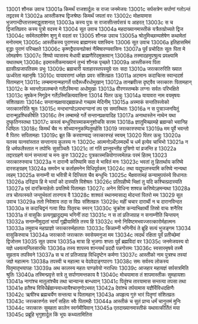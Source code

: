 13001	शौनक उवाच
13001a	किमर्थं राजशार्दूलः स राजा जनमेजयः
13001c	सर्पसत्रेण सर्पाणां गतोऽन्तं तद्वदस्व मे
13002a	आस्तीकश्च द्विजश्रेष्ठः किमर्थं जपतां वरः
13002c	मोक्षयामास भुजगान्दीप्तात्तस्माद्धुताशनात्
13003a	कस्य पुत्रः स राजासीत्सर्पसत्रं य आहरत्
13003c	स च द्विजातिप्रवरः कस्य पुत्रो वदस्व मे
13004	सूत उवाच
13004a	महदाख्यानमास्तीकं यत्रैतत्प्रोच्यते द्विज
13004c सर्वमेतदशेषेण शृणु मे वदतां वर
13005	शौनक उवाच
13005a श्रोतुमिच्छाम्यशेषेण कथामेतां मनोरमाम्
13005c आस्तीकस्य पुराणस्य ब्राह्मणस्य यशस्विनः
13006	सूत उवाच
13006a इतिहासमिमं वृद्धाः पुराणं परिचक्षते
13006c कृष्णद्वैपायनप्रोक्तं नैमिषारण्यवासिनः
13007a पूर्वं प्रचोदितः सूतः पिता मे लोमहर्षणः
13007c शिष्यो व्यासस्य मेधावी ब्राह्मणैरिदमुक्तवान्
13008a तस्मादहमुपश्रुत्य प्रवक्ष्यामि यथातथम्
13008c इदमास्तीकमाख्यानं तुभ्यं शौनक पृच्छते
13009a आस्तीकस्य पिता ह्यासीत्प्रजापतिसमः प्रभुः
13009c ब्रह्मचारी यताहारस्तपस्युग्रे रतः सदा
13010a जरत्कारुरिति ख्यात ऊर्ध्वरेता महानृषिः
13010c यायावराणां धर्मज्ञः प्रवरः संशितव्रतः
13011a अटमानः कदाचित्स स्वान्ददर्श पितामहान्
13011c लम्बमानान्महागर्ते पादैरूर्ध्वैरधोमुखान्
13012a तानब्रवीत्स दृष्ट्वैव जरत्कारुः पितामहान्
13012c के भवन्तोऽवलम्बन्ते गर्तेऽस्मिन्वा अधोमुखाः
13013a वीरणस्तम्बके लग्नाः सर्वतः परिभक्षिते
13013c मूषकेन निगूढेन गर्तेऽस्मिन्नित्यवासिना
13014	पितर ऊचुः
13014a यायावरा नाम वयमृषयः संशितव्रताः
13014c सन्तानप्रक्षयाद्ब्रह्मन्नधो गच्छाम मेदिनीम्
13015a अस्माकं सन्ततिस्त्वेको जरत्कारुरिति श्रुतः
13015c मन्दभाग्योऽल्पभाग्यानां तप एव समास्थितः
13016a न स पुत्राञ्जनयितुं दारान्मूढश्चिकीर्षति
13016c तेन लम्बामहे गर्ते सन्तानप्रक्षयादिह
13017a अनाथास्तेन नाथेन यथा दुष्कृतिनस्तथा
13017c कस्त्वं बन्धुरिवास्माकमनुशोचसि सत्तम
13018a ज्ञातुमिच्छामहे ब्रह्मन्को भवानिह धिष्ठितः
13018c किमर्थं चैव नः शोच्याननुकम्पितुमर्हसि
13019	जरत्कारुरुवाच
13019a मम पूर्वे भवन्तो वै पितरः सपितामहाः
13019c ब्रूत किं करवाण्यद्य जरत्कारुरहं स्वयम्
13020	पितर ऊचुः
13020a यतस्व यत्नवांस्तात सन्तानाय कुलस्य नः
13020c आत्मनोऽर्थेऽस्मदर्थे च धर्म इत्येव चाभिभो
13021a न हि धर्मफलैस्तात न तपोभिः सुसञ्चितैः
13021c तां गतिं प्राप्नुवन्तीह पुत्रिणो यां व्रजन्ति ह
13022a तद्दारग्रहणे यत्नं सन्तत्यां च मनः कुरु
13022c पुत्रकास्मन्नियोगात्त्वमेतन्नः परमं हितम्
13023	जरत्कारुरुवाच
13023a न दारान्वै करिष्यामि सदा मे भावितं मनः
13023c भवतां तु हितार्थाय करिष्ये दारसङ्ग्रहम्
13024a समयेन च कर्ताहमनेन विधिपूर्वकम्
13024c तथा यद्युपलप्स्यामि करिष्ये नान्यथा त्वहम्
13025a सनाम्नी या भवित्री मे दित्सिता चैव बन्धुभिः
13025c भैक्षवत्तामहं कन्यामुपयंस्ये विधानतः
13026a दरिद्राय हि मे भार्यां को दास्यति विशेषतः
13026c प्रतिग्रहीष्ये भिक्षां तु यदि कश्चित्प्रदास्यति
13027a एवं दारक्रियाहेतोः प्रयतिष्ये पितामहाः
13027c अनेन विधिना शश्वन्न करिष्येऽहमन्यथा
13028a तत्र चोत्पत्स्यते जन्तुर्भवतां तारणाय वै
13028c शाश्वतं स्थानमासाद्य मोदन्तां पितरो मम
13029	सूत उवाच
13029a ततो निवेशाय तदा स विप्रः संशितव्रतः
13029c महीं चचार दारार्थी न च दारानविन्दत
13030a स कदाचिद्वनं गत्वा विप्रः पितृवचः स्मरन्
13030c चुक्रोश कन्याभिक्षार्थी तिस्रो वाचः शनैरिव
13031a तं वासुकिः प्रत्यगृह्णादुद्यम्य भगिनीं तदा
13031c न स तां प्रतिजग्राह न सनाम्नीति चिन्तयन्
13032a सनाम्नीमुद्यतां भार्यां गृह्णीयामिति तस्य हि
13032c मनो निविष्टमभवज्जरत्कारोर्महात्मनः
13033a तमुवाच महाप्राज्ञो जरत्कारुर्महातपाः
13033c किन्नाम्नी भगिनीयं ते ब्रूहि सत्यं भुजङ्गम
13034	वासुकिरुवाच
13034a जरत्कारो जरत्कारुः स्वसेयमनुजा मम
13034c त्वदर्थं रक्षिता पूर्वं प्रतीच्छेमां द्विजोत्तम
13035	सूत उवाच
13035a मात्रा हि भुजगाः शप्ताः पूर्वं ब्रह्मविदां वर
13035c जनमेजयस्य वो यज्ञे धक्ष्यत्यनिलसारथिः
13036a तस्य शापस्य शान्त्यर्थं प्रददौ पन्नगोत्तमः
13036c स्वसारमृषये तस्मै सुव्रताय तपस्विने
13037a स च तां प्रतिजग्राह विधिदृष्टेन कर्मणा
13037c आस्तीको नाम पुत्रश्च तस्यां जज्ञे महात्मनः
13038a तपस्वी च महात्मा च वेदवेदाङ्गपारगः
13038c समः सर्वस्य लोकस्य पितृमातृभयापहः
13039a अथ कालस्य महतः पाण्डवेयो नराधिपः
13039c आजहार महायज्ञं सर्पसत्रमिति श्रुतिः
13040a तस्मिन्प्रवृत्ते सत्रे तु सर्पाणामन्तकाय वै
13040c मोचयामास तं शापमास्तीकः सुमहायशाः
13041a नागांश्च मातुलांश्चैव तथा चान्यान्स बान्धवान्
13041c पितॄंश्च तारयामास सन्तत्या तपसा तथा
13041e व्रतैश्च विविधैर्ब्रह्मन्स्वाध्यायैश्चानृणोऽभवत्
13042a देवांश्च तर्पयामास यज्ञैर्विविधदक्षिणैः
13042c ऋषींश्च ब्रह्मचर्येण सन्तत्या च पितामहान्
13043a अपहृत्य गुरुं भारं पितॄणां संशितव्रतः
13043c जरत्कारुर्गतः स्वर्गं सहितः स्वैः पितामहैः
13044a आस्तीकं च सुतं प्राप्य धर्मं चानुत्तमं मुनिः
13044c जरत्कारुः सुमहता कालेन स्वर्गमीयिवान्
13045a एतदाख्यानमास्तीकं यथावत्कीर्तितं मया
13045c प्रब्रूहि भृगुशार्दूल किं भूयः कथ्यतामितिस

